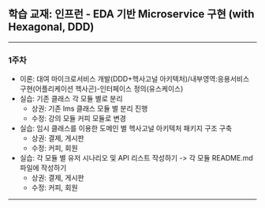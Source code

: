 ## 학습 교재: 인프런 - EDA 기반 Microservice 구현 (with Hexagonal, DDD)
___

### 1주차
- 이론: 대여 마이크로서비스 개발(DDD+헥사고널 아키텍처)/내부영역:응용서비스 구현(어플리케이션 헥사곤)-인터페이스 정의(유스케이스)
- 실습: 기존 클래스 각 모듈 별로 분리
  - 상권: 기존 lms 클래스 모듈 별 분리 진행
  - 수정: 강의 모듈 커피 모듈로 변경
- 실습: 임시 클래스를 이용한 도메인 별 헥사고널 아키텍처 패키지 구조 구축
  - 상권: 결제, 게시판
  - 수정: 커피, 회원
- 실습: 각 모듈 별 유저 시나리오 및 API 리스트 작성하기 -> 각 모듈 README.md 파일에 작성하기
  - 상권: 결제, 게시판
  - 수정: 커피, 회원
___
